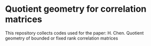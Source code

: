 # Quotient geometry for correlation matrices
This repository collects codes used for the paper: H. Chen. Quotient geometry of bounded or fixed rank correlation matrices
